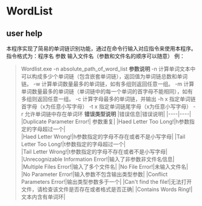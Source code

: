 # WordList
## user help
本程序实现了简易的单词链识别功能，通过在命令行输入对应指令来使用本程序。
指令格式为：程序名 参数 输入文件名（参数和文件名的顺序可以随意）
例：
> Wordlist.exe -n absolute_path_of_word_list
**参数说明**
-n 计算单词文本中可以构成多少个单词链（包含嵌套单词链），返回值为单词链总数和单词链。
-w 计算单词数量最多的单词链，如有多组则返回任意一组。
-m 计算单词数量最多的单词链（单词链中的每一个单词的首字母不能相同），如有多组则返回任意一组。
-c 计算字母最多的单词链，并输出
-h x 指定单词链首字母（x为任意小写字母）
-t x 指定单词链尾字母（x为任意小写字母）
-r 允许单词链中存在单词环
**错误类型说明**
|错误信息|错误说明|
|----|----|
|Duplicate Parameter Error!| 参数重复|
|Haed Letter Too Long!|h参数指定的字母超过一个|      
|Haed Letter Wrong!|h参数指定的字母不存在或者不是小写字母|
|Tail Letter Too Long!|t参数指定的字母超过一个|      
|Tail Letter Wrong!|t参数指定的字母不存在或者不是小写字母|
|Unrecognizable Information Error!|输入了非参数非文件名信息|
|Multiple Files Error!|输入了多个文件名|
|No File Error!|未输入文件名|
|No Parameter Error!|输入参数不包含输出类型参数|
|Conflict Parameters Error!|输出类型参数多于一个|
|Can't find the file!|无法打开文件，请检查该文件是否存在或者格式是否正确|
|Contains Words Ring!|文本内含有单词环|
